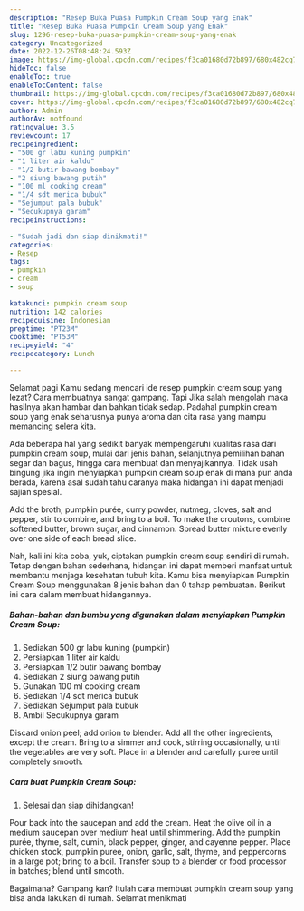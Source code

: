 ```yaml
---
description: "Resep Buka Puasa Pumpkin Cream Soup yang Enak"
title: "Resep Buka Puasa Pumpkin Cream Soup yang Enak"
slug: 1296-resep-buka-puasa-pumpkin-cream-soup-yang-enak
category: Uncategorized
date: 2022-12-26T08:48:24.593Z
image: https://img-global.cpcdn.com/recipes/f3ca01680d72b897/680x482cq70/pumpkin-cream-soup-foto-resep-utama.jpg
hideToc: false
enableToc: true
enableTocContent: false
thumbnail: https://img-global.cpcdn.com/recipes/f3ca01680d72b897/680x482cq70/pumpkin-cream-soup-foto-resep-utama.jpg
cover: https://img-global.cpcdn.com/recipes/f3ca01680d72b897/680x482cq70/pumpkin-cream-soup-foto-resep-utama.jpg
author: Admin
authorAv: notfound
ratingvalue: 3.5
reviewcount: 17
recipeingredient:
- "500 gr labu kuning pumpkin"
- "1 liter air kaldu"
- "1/2 butir bawang bombay"
- "2 siung bawang putih"
- "100 ml cooking cream"
- "1/4 sdt merica bubuk"
- "Sejumput pala bubuk"
- "Secukupnya garam"
recipeinstructions:

- "Sudah jadi dan siap dinikmati!"
categories:
- Resep
tags:
- pumpkin
- cream
- soup

katakunci: pumpkin cream soup 
nutrition: 142 calories
recipecuisine: Indonesian
preptime: "PT23M"
cooktime: "PT53M"
recipeyield: "4"
recipecategory: Lunch

---
```



Selamat pagi Kamu sedang mencari ide resep pumpkin cream soup yang lezat? Cara membuatnya sangat gampang. Tapi Jika salah mengolah maka hasilnya akan hambar dan bahkan tidak sedap. Padahal pumpkin cream soup yang enak seharusnya punya aroma dan cita rasa yang mampu memancing selera kita.


Ada beberapa hal yang sedikit banyak mempengaruhi kualitas rasa dari pumpkin cream soup, mulai dari jenis bahan, selanjutnya pemilihan bahan segar dan bagus, hingga cara membuat dan menyajikannya. Tidak usah bingung jika ingin menyiapkan pumpkin cream soup enak di mana pun anda berada, karena asal sudah tahu caranya maka hidangan ini dapat menjadi sajian spesial.

Add the broth, pumpkin purée, curry powder, nutmeg, cloves, salt and pepper, stir to combine, and bring to a boil. To make the croutons, combine softened butter, brown sugar, and cinnamon. Spread butter mixture evenly over one side of each bread slice.


Nah, kali ini kita coba, yuk, ciptakan pumpkin cream soup sendiri di rumah. Tetap dengan bahan sederhana, hidangan ini dapat memberi manfaat untuk membantu menjaga kesehatan tubuh kita. Kamu bisa menyiapkan Pumpkin Cream Soup menggunakan 8 jenis bahan dan 0 tahap pembuatan. Berikut ini cara dalam membuat hidangannya.

<!--inarticleads1-->

##### Bahan-bahan dan bumbu yang digunakan dalam menyiapkan Pumpkin Cream Soup:

1. Sediakan 500 gr labu kuning (pumpkin)
1. Persiapkan 1 liter air kaldu
1. Persiapkan 1/2 butir bawang bombay
1. Sediakan 2 siung bawang putih
1. Gunakan 100 ml cooking cream
1. Sediakan 1/4 sdt merica bubuk
1. Sediakan Sejumput pala bubuk
1. Ambil Secukupnya garam


Discard onion peel; add onion to blender. Add all the other ingredients, except the cream. Bring to a simmer and cook, stirring occasionally, until the vegetables are very soft. Place in a blender and carefully puree until completely smooth. 

<!--inarticleads2-->

##### Cara buat Pumpkin Cream Soup:


1. Selesai dan siap dihidangkan!

Pour back into the saucepan and add the cream. Heat the olive oil in a medium saucepan over medium heat until shimmering. Add the pumpkin purée, thyme, salt, cumin, black pepper, ginger, and cayenne pepper. Place chicken stock, pumpkin puree, onion, garlic, salt, thyme, and peppercorns in a large pot; bring to a boil. Transfer soup to a blender or food processor in batches; blend until smooth. 

Bagaimana? Gampang kan? Itulah cara membuat pumpkin cream soup yang bisa anda lakukan di rumah. Selamat menikmati

